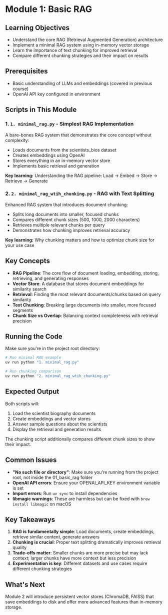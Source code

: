 # Module 1: Basic RAG

## Learning Objectives
- Understand the core RAG (Retrieval Augmented Generation) architecture
- Implement a minimal RAG system using in-memory vector storage
- Learn the importance of text chunking for improved retrieval
- Compare different chunking strategies and their impact on results

## Prerequisites
- Basic understanding of LLMs and embeddings (covered in previous course)
- OpenAI API key configured in environment

## Scripts in This Module

### 1. `1. minimal_rag.py` - Simplest RAG Implementation
A bare-bones RAG system that demonstrates the core concept without complexity:
- Loads documents from the scientists_bios dataset
- Creates embeddings using OpenAI
- Stores everything in an in-memory vector store
- Implements basic retrieval and generation

**Key learning:** Understanding the RAG pipeline: Load → Embed → Store → Retrieve → Generate

### 2. `2. minimal_rag_wtih_chunking.py` - RAG with Text Splitting
Enhanced RAG system that introduces document chunking:
- Splits long documents into smaller, focused chunks
- Compares different chunk sizes (500, 1000, 2000 characters)
- Retrieves multiple relevant chunks per query
- Demonstrates how chunking improves retrieval accuracy

**Key learning:** Why chunking matters and how to optimize chunk size for your use case

## Key Concepts

- **RAG Pipeline**: The core flow of document loading, embedding, storing, retrieving, and generating responses
- **Vector Store**: A database that stores document embeddings for similarity search
- **Retrieval**: Finding the most relevant documents/chunks based on query similarity
- **Text Chunking**: Breaking large documents into smaller, more focused segments
- **Chunk Size vs Overlap**: Balancing context completeness with retrieval precision

## Running the Code

Make sure you're in the project root directory:

```bash
# Run minimal RAG example
uv run python "1. minimal_rag.py"

# Run chunking comparison
uv run python "2. minimal_rag_wtih_chunking.py"
```

## Expected Output

Both scripts will:
1. Load the scientist biography documents
2. Create embeddings and vector stores
3. Answer sample questions about the scientists
4. Display the retrieval and generation results

The chunking script additionally compares different chunk sizes to show their impact.

## Common Issues

- **"No such file or directory"**: Make sure you're running from the project root, not inside the 01_basic_rag folder
- **OpenAI API errors**: Ensure your OPENAI_API_KEY environment variable is set
- **Import errors**: Run `uv sync` to install dependencies
- **libmagic warnings**: These are harmless but can be fixed with `brew install libmagic` on macOS

## Key Takeaways

1. **RAG is fundamentally simple**: Load documents, create embeddings, retrieve similar content, generate answers
2. **Chunking is crucial**: Proper text splitting dramatically improves retrieval quality
3. **Trade-offs matter**: Smaller chunks are more precise but may lack context; larger chunks have more context but less precision
4. **Experimentation is key**: Different datasets and use cases require different chunking strategies

## What's Next

Module 2 will introduce persistent vector stores (ChromaDB, FAISS) that save embeddings to disk and offer more advanced features than in-memory storage.